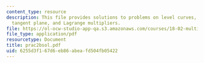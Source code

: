 ```yaml
---
content_type: resource
description: This file provides solutions to problems on level curves, partial derivatives,
  tangent plane, and Lagrange multipliers.
file: https://ol-ocw-studio-app-qa.s3.amazonaws.com/courses/18-02-multivariable-calculus-spring-2006/6255d3f167d6eb86abeafd504fb05422_prac2bsol.pdf
file_type: application/pdf
resourcetype: Document
title: prac2bsol.pdf
uid: 6255d3f1-67d6-eb86-abea-fd504fb05422
---
```

